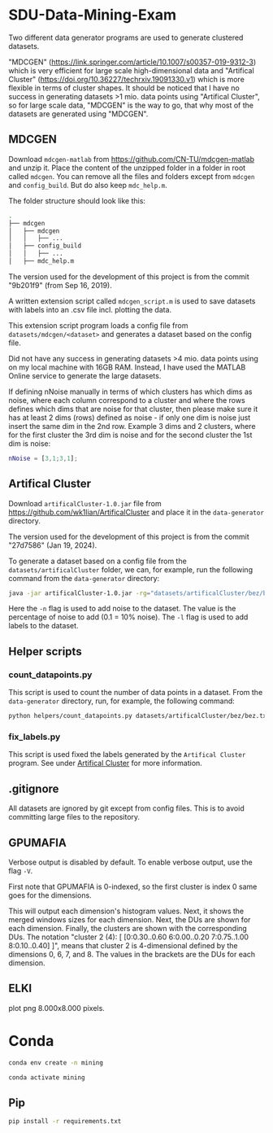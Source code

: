 # SDU-Data-Mining-Exam

Two different data generator programs are used to generate clustered datasets.

"MDCGEN" (https://link.springer.com/article/10.1007/s00357-019-9312-3) which is very efficient for large scale high-dimensional data and "Artifical Cluster" (https://doi.org/10.36227/techrxiv.19091330.v1) which is more flexible in terms of cluster shapes. It should be noticed that I have no success in generating datasets >1 mio. data points using "Artifical Cluster", so for large scale data, "MDCGEN" is the way to go, that why most of the datasets are generated using "MDCGEN".


## MDCGEN
Download `mdcgen-matlab` from https://github.com/CN-TU/mdcgen-matlab and unzip it. Place the content of the unzipped folder in a folder in root called `mdcgen`. You can remove all the files and folders except from `mdcgen` and `config_build`. But do also keep `mdc_help.m`.

The folder structure should look like this:
```bash
.
├── mdcgen
│   ├── mdcgen
│   │   ├── ...
│   ├── config_build
│   │   ├── ...
│   ├── mdc_help.m
```

The version used for the development of this project is from the commit "9b201f9" (from Sep 16, 2019).

A written extension script called `mdcgen_script.m` is used to save datasets with labels into an .csv file incl. plotting the data.

This extension script program loads a config file from `datasets/mdcgen/<dataset>` and generates a dataset based on the config file.

Did not have any success in generating datasets >4 mio. data points using on my local machine with 16GB RAM. Instead, I have used the MATLAB Online service to generate the large datasets.

If defining nNoise manually in terms of which clusters has which dims as noise, where each column correspond to a cluster and where the rows defines which dims that are noise for that cluster, then please make sure it has at least 2 dims (rows) defined as noise - if only one dim is noise just insert the same dim in the 2nd row. Example 3 dims and 2 clusters, where for the first cluster the 3rd dim is noise and for the second cluster the 1st dim is noise:
```matlab
nNoise = [3,1;3,1];
```

## Artifical Cluster
Download `artificalCluster-1.0.jar` file from https://github.com/wk1lian/ArtificalCluster and place it in the `data-generator` directory.

The version used for the development of this project is from the commit "27d7586" (Jan 19, 2024).

To generate a dataset based on a config file from the `datasets/artificalCluster` folder, we can, for example, run the following command from the `data-generator` directory:
```bash
java -jar artificalCluster-1.0.jar -rg="datasets/artificalCluster/bez/bez.config" -o="datasets/artificalCluster/bez/bez.txt" && python helpers/fix_labels.py datasets/artificalCluster/bez/bez.txt -l -n 0.1
```

Here the `-n` flag is used to add noise to the dataset. The value is the percentage of noise to add (0.1 = 10% noise). The `-l` flag is used to add labels to the dataset.

## Helper scripts

### count_datapoints.py
This script is used to count the number of data points in a dataset. From the `data-generator` directory, run, for example, the following command:
```bash
python helpers/count_datapoints.py datasets/artificalCluster/bez/bez.txt
```

### fix_labels.py
This script is used fixed the labels generated by the `Artifical Cluster` program. See under [Artifical Cluster](#artifical-cluster) for more information.

## .gitignore
All datasets are ignored by git except from config files. This is to avoid committing large files to the repository.

## GPUMAFIA
Verbose output is disabled by default. To enable verbose output, use the flag `-V`.

First note that GPUMAFIA is 0-indexed, so the first cluster is index 0 same goes for the dimensions.

This will output each dimension's histogram values. Next, it shows the merged windows sizes for each dimension. Next, the DUs are shown for each dimension. Finally, the clusters are shown with the corresponding DUs. The notation "cluster 2 (4): [ [0:0.30..0.60 6:0.00..0.20 7:0.75..1.00 8:0.10..0.40] ]", means that cluster 2 is 4-dimensional defined by the dimensions 0, 6, 7, and 8. The values in the brackets are the DUs for each dimension.

## ELKI
plot png 8.000x8.000 pixels.

# Conda
```bash
conda env create -n mining
```

```bash
conda activate mining
```

## Pip
```bash
pip install -r requirements.txt
```